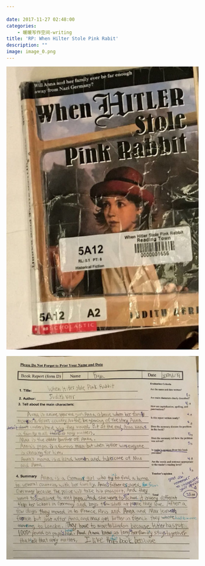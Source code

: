 ```yaml
---

date: 2017-11-27 02:48:00
categories:
    - 暖暖写作空间-writing
title: 'RP: When Hilter Stole Pink Rabit'
description: ""
image: image_0.png
---
```


![](image_0.png)   


  


  


  


![](image_1.png)